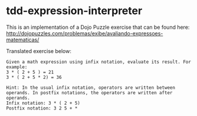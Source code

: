 # tdd-expression-interpreter

This is an implementation of a Dojo Puzzle exercise that can be found here: http://dojopuzzles.com/problemas/exibe/avaliando-expressoes-matematicas/

Translated exercise below:

```
Given a math expression using infix notation, evaluate its result. For example:
3 * ( 2 + 5 ) = 21
3 * ( 2 + 5 * 2) = 36

Hint: In the usual infix notation, operators are written between operands. In postfix notations, the operators are written after operands.
Infix notation: 3 * ( 2 + 5)
Postfix notation: 3 2 5 + *
```
